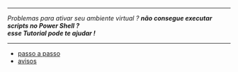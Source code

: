 ---
_Problemas  para ativar seu ambiente 
virtual ?_
**_não consegue executar scripts no Power Shell ?<br>
esse Tutorial pode te ajudar !_**
***


- [passo a passo](PASSO_A_PASSO.md)
- [avisos](aviso.md)
